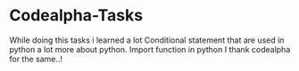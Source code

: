 # Codealpha-Tasks
While doing this tasks i learned a lot 
Conditional statement that are used in python a lot more about python.
Import function in python
I thank codealpha for the same..!

